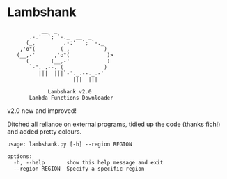 # Lambshank

~~~
           __  _
       .-.'  `; `-._  __  _
      (_,         .-:'  `; `-._
    ,'o"(        (_,           )
   (__,-'      ,'o"(            )>
      (       (__,-'            )
       `-'._.--._(             )
          |||  |||`-'._.--._.-'
                     |||  |||

             Lambshank v2.0 
       Lambda Functions Downloader

~~~

v2.0 new and improved! 

Ditched all reliance on external programs, tidied up the code (thanks fich!) and added pretty colours.


```
usage: lambshank.py [-h] --region REGION

options:
  -h, --help       show this help message and exit
  --region REGION  Specify a specific region
```
